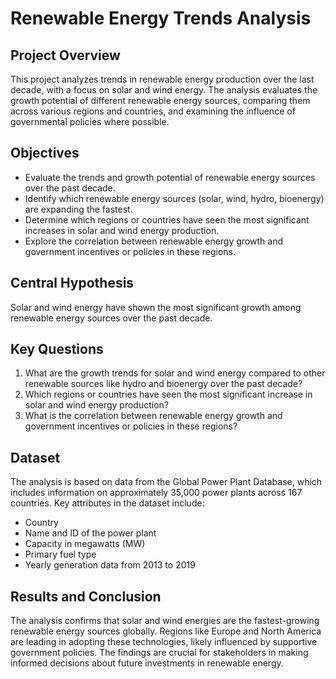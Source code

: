 # Renewable Energy Trends Analysis

## Project Overview
This project analyzes trends in renewable energy production over the last decade, with a focus on solar and wind energy. The analysis evaluates the growth potential of different renewable energy sources, comparing them across various regions and countries, and examining the influence of governmental policies where possible.

## Objectives
- Evaluate the trends and growth potential of renewable energy sources over the past decade.
- Identify which renewable energy sources (solar, wind, hydro, bioenergy) are expanding the fastest.
- Determine which regions or countries have seen the most significant increases in solar and wind energy production.
- Explore the correlation between renewable energy growth and government incentives or policies in these regions.

## Central Hypothesis
Solar and wind energy have shown the most significant growth among renewable energy sources over the past decade.

## Key Questions
1. What are the growth trends for solar and wind energy compared to other renewable sources like hydro and bioenergy over the past decade?
2. Which regions or countries have seen the most significant increase in solar and wind energy production?
3. What is the correlation between renewable energy growth and government incentives or policies in these regions?

## Dataset
The analysis is based on data from the Global Power Plant Database, which includes information on approximately 35,000 power plants across 167 countries. Key attributes in the dataset include:
- Country
- Name and ID of the power plant
- Capacity in megawatts (MW)
- Primary fuel type
- Yearly generation data from 2013 to 2019

  
## Results and Conclusion
The analysis confirms that solar and wind energies are the fastest-growing renewable energy sources globally. Regions like Europe and North America are leading in adopting these technologies, likely influenced by supportive government policies. The findings are crucial for stakeholders in making informed decisions about future investments in renewable energy.

